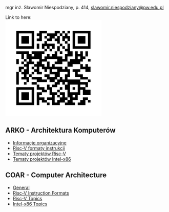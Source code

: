 mgr inż. Sławomir Niespodziany, p. 414, slawomir.niespodziany@pw.edu.pl

Link to here:<br>
![...](img/teaching.png "Teaching")

## ARKO - Architektura Komputerów
- [Informacje organizacyjne](ARKO/General.md)
- [Risc-V formaty instrukcji](../../raw/main/resources/unpriv-isa-asciidoc.pdf#page=42&zoom=200,0,350)
- [Tematy projektów Risc-V](ARKO/RiscvTopics.md)
- [Tematy projektów Intel-x86](ARKO/IntelTopics.md)

## COAR - Computer Architecture
- [General](COAR/General.md)
- [Risc-V Instruction Formats](../../raw/main/resources/unpriv-isa-asciidoc.pdf#page=42&zoom=200,0,350)
- [Risc-V Topics](COAR/RiscvTopics.md)
- [Intel-x86 Topics](COAR/IntelTopics.md)

